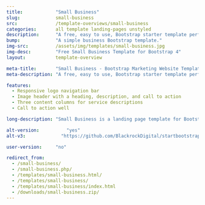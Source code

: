 ```yaml
---
title:            "Small Business"
slug:             small-business
src:              /template-overviews/small-business
categories:       all template landing-pages unstyled
description:      "A free, easy to use, Bootstrap starter template perfect for building small business marketing websites."
bump:             "A simple business Bootstrap template."
img-src:          /assets/img/templates/small-business.jpg
img-desc:         "Free Small Business Template for Bootstrap 4"
layout:           template-overview

meta-title:       "Small Business - Bootstrap Marketing Website Template"
meta-description: "A free, easy to use, Bootstrap starter template perfect for building small business marketing websites. All Start Bootstrap templates are free to download and open source."

features:
  - Responsive logo navigation bar
  - Image header with a heading, description, and call to action
  - Three content columns for service descriptions
  - Call to action well

long-description: "Small Business is a landing page template for Bootstrap built small business websites."

alt-version:		  "yes"
alt-v3:		        "https://github.com/BlackrockDigital/startbootstrap-small-business/archive/v3.3.7.zip"

user-version:     "no"

redirect_from:
  - /small-business/
  - /small-business.php/
  - /templates/small-business.html/
  - /templates/small-business/
  - /templates/small-business/index.html
  - /downloads/small-business.zip/
---
```

